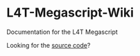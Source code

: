 # L4T-Megascript-Wiki
Documentation for the L4T Megascript


Looking for the [source code](https://github.com/L4T-Megascript)?
